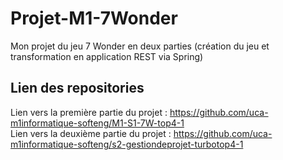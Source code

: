 # Projet-M1-7Wonder
Mon projet du jeu 7 Wonder en deux parties (création du jeu et transformation en application REST via Spring)

## Lien des repositories 
Lien vers la première partie du projet : https://github.com/uca-m1informatique-softeng/M1-S1-7W-top4-1  
Lien vers la deuxième partie du projet : https://github.com/uca-m1informatique-softeng/s2-gestiondeprojet-turbotop4-1
